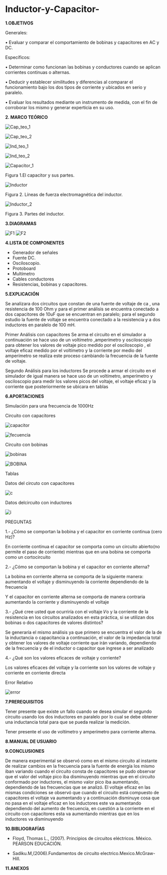 # Inductor-y-Capacitor-

**1.OBJETIVOS**

Generales:

•	Evaluar y comparar el comportamiento de bobinas y capacitores en AC y DC. 

Específicos:

•	Determinar como funcionan las bobinas y conductores cuando se aplican corrientes continuas o alternas. 

•	Deducir y establecer similitudes y diferencias al comparar el funcionamiento bajo los dos tipos de corriente y ubicados en serio y paralelo. 

•	Evaluar los resultados mediante un instrumento de medida, con el fin de corroborar los mismo y generar experticia en su uso. 

**2. MARCO TEÓRICO**

![Cap_teo_1](https://github.com/Katherine01-Arevalo/Inductor-y-Capacitor-/blob/main/img/Cap_teo_1.png)

![Cap_teo_2](https://github.com/Katherine01-Arevalo/Inductor-y-Capacitor-/blob/main/img/Cap_teo_2.png)

![Ind_teo_1](https://github.com/Katherine01-Arevalo/Inductor-y-Capacitor-/blob/main/img/Ind_teo_1.png)

![Ind_teo_2](https://github.com/Katherine01-Arevalo/Inductor-y-Capacitor-/blob/main/img/Ind_teo_2.png)


![Capacitor_1](https://github.com/Katherine01-Arevalo/Inductor-y-Capacitor-/blob/main/img/Capacitor_1.png)

Figura 1.El capacitor y sus partes.

![Inductor](https://github.com/Katherine01-Arevalo/Inductor-y-Capacitor-/blob/main/img/Inductor.png)

Figura 2. Líneas de fuerza electromagnética del inductor.

![Inductor_2](https://github.com/Katherine01-Arevalo/Inductor-y-Capacitor-/blob/main/img/Inductor_2.png)

Figura 3. Partes del inductor.

**3.DIAGRAMAS**

![F1](https://github.com/Katherine01-Arevalo/Inductor-y-Capacitor-/blob/main/img/figura1.PNG)
![F2](https://github.com/Katherine01-Arevalo/Inductor-y-Capacitor-/blob/main/img/figura2.PNG)


**4.LISTA DE COMPONENTES**

-	Generador de señales
-	Fuente DC.
-	Osciloscopio.
-	Protoboard
-	Multímetro
-	Cables conductores
-	Resistencias, bobinas y capacitores.

**5.EXPLICACIÓN**

Se analizara dos circuitos que constan de una fuente de voltaje de ca , una resistencia de 100 Ohm y  para el primer análisis se encuentra conectado a dos capacitores de 10uF que se encuentran en  paralelo; para el segundo  estudio la fuente de voltaje se encuentra conectado a la resistencia y a dos inductores  en paralelo de 100 mH.

 Primer Análisis con capacitores
Se arma el circuito en  el simulador a continuación se hace uso de un voltímetro ,amperímetro y osciloscopio para obtener los valores de voltaje pico medido por el osciloscopio , el voltaje eficaz medido por el voltímetro y la corriente por medio del amperímetro se realiza este proceso cambiando la frecuencia de la fuente de voltaje.

Segundo Análisis para los inductores 
Se procede a armar el circuito  en el simulador de igual manera se hace uso de  un voltímetro, amperímetro y osciloscopio para medir los valores picos del voltaje, el voltaje eficaz y la corriente que posteriormente se ubicara en tablas


**6.APORTACIONES**

Simulación  para una frecuencia de 1000Hz

Circuito con capacitores 

![capacitor](https://github.com/Katherine01-Arevalo/Inductor-y-Capacitor-/blob/main/img/Vrms%20f%201000.PNG)

![fecuencia](https://github.com/Katherine01-Arevalo/Inductor-y-Capacitor-/blob/main/img/frecuencia%201000.PNG)

Circuito con bobinas

![bobinas](https://github.com/Katherine01-Arevalo/Inductor-y-Capacitor-/blob/main/img/VRM1000I.png)

![BOBINA](https://github.com/Katherine01-Arevalo/Inductor-y-Capacitor-/blob/main/img/VP1000I.png)

Tablas 

Datos del circuto con capacitores 

![c](https://github.com/Katherine01-Arevalo/Inductor-y-Capacitor-/blob/main/img/capacitor.PNG)

Datos delcircuito con inductores

![i](https://github.com/Katherine01-Arevalo/Inductor-y-Capacitor-/blob/main/img/bobina.PNG)

PREGUNTAS

1.- ¿Cómo se comportan la bobina y el capacitor en corriente continua (cero Hz)?

En corriente continua   el capacitor se comporta como un circuito abierto(no permite el paso de corriente)  mientras que en una bobina se comporta como un cortocircuito

2.- ¿Cómo se comportan la bobina y el capacitor en corriente alterna?

 La bobina en corriente alterna se comporta  de la siguiente manera: aumentando el voltaje y disminuyendo la corriente dependiendo de la frecuencia 
 
 Y el  capacitor en corriente alterna se comporta  de manera contraria aumentando la corriente y disminuyendo el voltaje 


3.- ¿Qué cree usted que ocurriría con el voltaje 𝑉o y la corriente de la resistencia en los circuitos analizados en esta práctica, si se utilizan dos bobinas o dos capacitores de valores distintos?

Se generaría el mismo análisis ya que primero se encuentra el valor de la  de la  inductancia o capacitancia a continuación, el valor de la impedancia total  y obtener los valores de voltaje corriente  que irán variando, dependiendo de la frecuencia y de el inductor o capacitor que ingrese a ser analizado 

4.- ¿Qué son los valores eficaces de voltaje y corriente?
 
Los valores eficaces  del voltaje y la corriente  son los valores de voltaje y corriente  en  corriente directa 

Error Relativo

![error](https://github.com/Katherine01-Arevalo/Inductor-y-Capacitor-/blob/main/img/error.PNG)


**7.PREREQUISITOS**

Tener presente que existe un fallo cuando se desea  simular el segundo circuito usando  los dos inductores en paralelo por lo cual se debe obtener una inductancia total para que se pueda realizar la medición.

Tener presente el uso de voltímetro y amperímetro para corriente alterna.


**8.MANUAL DE USUARIO**

**9.CONCLUSIONES**

De manera experimental se observó como  en el mismo circuito  al instante de realizar cambios en la frecuencia para la fuente de energía los mismo iban variando  cuando el circuito consta de capacitores se pudo observar que el valor del voltaje pico iba disminuyendo mientras que en el circuito conformado por inductores, el mismo valor pico  iba aumentando, dependiendo de las frecuencias que se analizó.
El voltaje eficaz en las mismas condiciones se observó que cuando el circuito está compuesto de capacitores el voltaje  va aumentando y a continuación disminuye cosa que no pasa en el voltaje eficaz en los inductores este va aumentando  dependiendo del aumento de frecuencia, en cuestión a la corriente  en el circuito con capacitores esta va aumentando mientras que en los inductores va disminuyendo 


**10.BIBLIOGRAFÍAS**

- Floyd, Thomas L., (2007). Principios de circuitos eléctricos. México. PEARSON EDUCACIÓN.

- Sadiku.M,(2006).Fundamentos de circuito electrico.Mexico.McGraw-Hill.



**11.ANEXOS**
 
